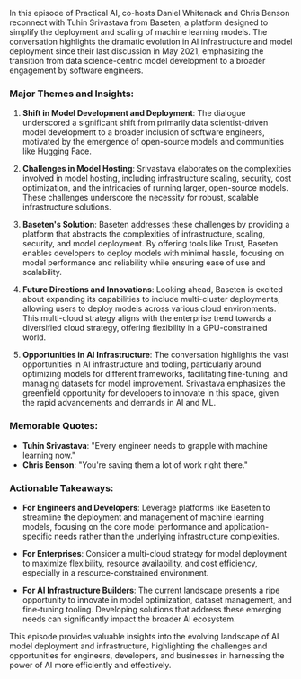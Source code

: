 In this episode of Practical AI, co-hosts Daniel Whitenack and Chris Benson reconnect with Tuhin Srivastava from Baseten, a platform designed to simplify the deployment and scaling of machine learning models. The conversation highlights the dramatic evolution in AI infrastructure and model deployment since their last discussion in May 2021, emphasizing the transition from data science-centric model development to a broader engagement by software engineers.

### Major Themes and Insights:

1. **Shift in Model Development and Deployment**: The dialogue underscored a significant shift from primarily data scientist-driven model development to a broader inclusion of software engineers, motivated by the emergence of open-source models and communities like Hugging Face.

2. **Challenges in Model Hosting**: Srivastava elaborates on the complexities involved in model hosting, including infrastructure scaling, security, cost optimization, and the intricacies of running larger, open-source models. These challenges underscore the necessity for robust, scalable infrastructure solutions.

3. **Baseten's Solution**: Baseten addresses these challenges by providing a platform that abstracts the complexities of infrastructure, scaling, security, and model deployment. By offering tools like Trust, Baseten enables developers to deploy models with minimal hassle, focusing on model performance and reliability while ensuring ease of use and scalability.

4. **Future Directions and Innovations**: Looking ahead, Baseten is excited about expanding its capabilities to include multi-cluster deployments, allowing users to deploy models across various cloud environments. This multi-cloud strategy aligns with the enterprise trend towards a diversified cloud strategy, offering flexibility in a GPU-constrained world.

5. **Opportunities in AI Infrastructure**: The conversation highlights the vast opportunities in AI infrastructure and tooling, particularly around optimizing models for different frameworks, facilitating fine-tuning, and managing datasets for model improvement. Srivastava emphasizes the greenfield opportunity for developers to innovate in this space, given the rapid advancements and demands in AI and ML.

### Memorable Quotes:

- **Tuhin Srivastava**: "Every engineer needs to grapple with machine learning now."
- **Chris Benson**: "You're saving them a lot of work right there."

### Actionable Takeaways:

- **For Engineers and Developers**: Leverage platforms like Baseten to streamline the deployment and management of machine learning models, focusing on the core model performance and application-specific needs rather than the underlying infrastructure complexities.

- **For Enterprises**: Consider a multi-cloud strategy for model deployment to maximize flexibility, resource availability, and cost efficiency, especially in a resource-constrained environment.

- **For AI Infrastructure Builders**: The current landscape presents a ripe opportunity to innovate in model optimization, dataset management, and fine-tuning tooling. Developing solutions that address these emerging needs can significantly impact the broader AI ecosystem.

This episode provides valuable insights into the evolving landscape of AI model deployment and infrastructure, highlighting the challenges and opportunities for engineers, developers, and businesses in harnessing the power of AI more efficiently and effectively.
